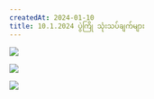 ```yaml
---
createdAt: 2024-01-10
title: 10.1.2024 ပွဲကြို သုံးသပ်ချက်များ
---
```

![](/img/img_2385.jpeg)

![](/img/img_2386.jpeg)

![](/img/img_2387.jpeg)
